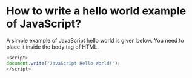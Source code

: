 # How to write a hello world example of JavaScript?

A simple example of JavaScript hello world is given below. You need to place it inside the body tag of HTML.

````js
<script>  
document.write("JavaScript Hello World!");  
</script>  

````